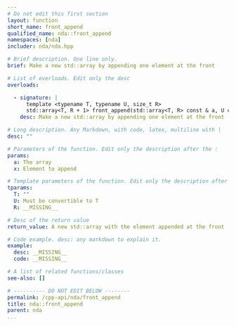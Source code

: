 ```yaml
---
# Do not edit this first section
layout: function
short_name: front_append
qualified_name: nda::front_append
namespaces: [nda]
includer: nda/nda.hpp

# Brief description. One line only.
brief: Make a new std::array by appending one element at the front

# List of overloads. Edit only the desc
overloads:

  - signature: |
      template <typename T, typename U, size_t R>
      std::array<T, R + 1> front_append(std::array<T, R> const & a, U const & x)
    desc: Make a new std::array by appending one element at the front

# Long description. Any Markdown, with code, latex, multiline with |
desc: ""

# Parameters of the function. Edit only the description after the :
params:
  a: The array
  x: Element to append

# Template parameters of the function. Edit only the description after the :
tparams:
  T: ""
  U: Must be convertible to T
  R: __MISSING__

# Desc of the return value
return_value: A new std::array with the element appended at the front

# Code example. desc: any markdown to explain it.
example:
  desc: __MISSING__
  code: __MISSING__

# A list of related functions/classes
see-also: []

# ---------- DO NOT EDIT BELOW --------
permalink: /cpp-api/nda/front_append
title: nda::front_append
parent: nda
...
```


